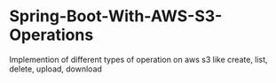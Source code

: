 # Spring-Boot-With-AWS-S3-Operations
Implemention of different types of operation on aws s3 like create, list, delete, upload, download
